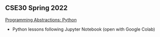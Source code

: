 ## CSE30 Spring 2022
[Programming Abstractions: Python](https://github.com/noel-ball/School-Projects/tree/main/CSE30)
- Python lessons following Jupyter Notebook (open with Google Colab)
